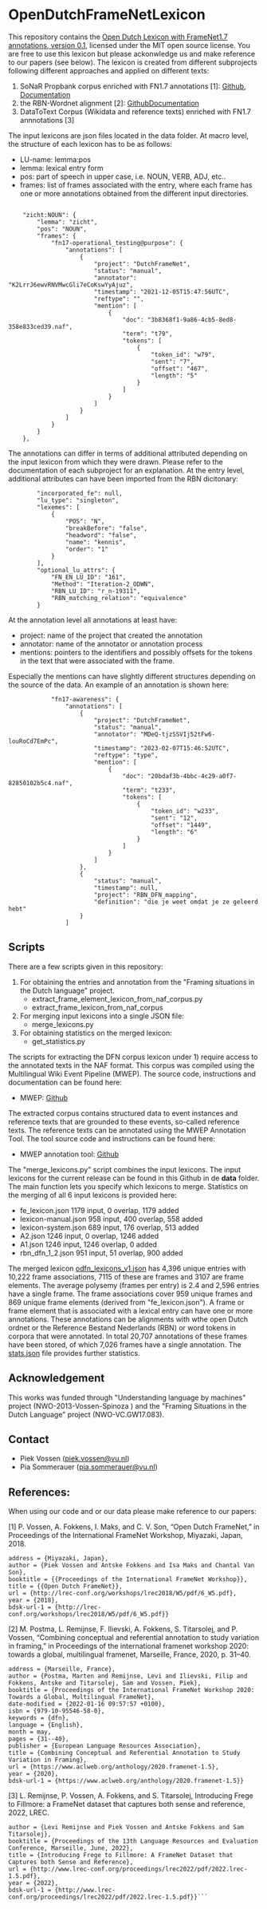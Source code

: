 # OpenDutchFrameNetLexicon

This repository contains the [Open Dutch Lexicon with FrameNet1.7 annotations, version 0.1](https://github.com/cltl/OpenDutchFrameNetLexicon/blob/main/data/odfn_lexicon_v0.1.json), licensed under the MIT open source license. You are free to use this lexicon but please ackonwledge us and make reference to our papers (see below). The lexicon is created from different subprojects following different approaches and applied on different texts:

1. SoNaR Propbank corpus enriched with FN1.7 annotations [1]: [Github](https://github.com/cltl/FrameNet_annotations_on_SoNaR), [Documentation](https://github.com/cltl/FrameNet_annotations_on_SoNaR/blob/master/report/DutchFNannotations.pdf)
2. the RBN-Wordnet alignment [2]: [Github](https://github.com/cltl/Dutch_FrameNet_Lexicon)[Documentation](https://github.com/cltl/Dutch_FrameNet_Lexicon/blob/master/documentation/dfn_classes.pdf)
3. DataToText Corpus (Wikidata and reference texts) enriched with FN1.7 annnotations [3]

The input lexicons are json files located in the data folder. At macro level, the structure of each lexicon has to be as follows:

* LU-name: lemma:pos
* lemma: lexical entry form
* pos: part of speech in upper case, i.e. NOUN, VERB, ADJ, etc..
* frames: list of frames associated with the entry, where each frame has one or more annotations obtained from the different input directories.

```aiignore

    "zicht:NOUN": {
        "lemma": "zicht",
        "pos": "NOUN",
        "frames": {
            "fn17-operational_testing@purpose": {
                "annotations": [
                    {
                        "project": "DutchFrameNet",
                        "status": "manual",
                        "annotator": "K2LrrJ6ewvRNVMwcGli7eCoKswYyAjuz",
                        "timestamp": "2021-12-05T15:47:56UTC",
                        "reftype": "",
                        "mention": [
                            {
                                "doc": "3b8368f1-9a86-4cb5-8ed8-358e833ced39.naf",
                                "term": "t79",
                                "tokens": [
                                    {
                                        "token_id": "w79",
                                        "sent": "7",
                                        "offset": "467",
                                        "length": "5"
                                    }
                                ]
                            }
                        ]
                    }
                ]
            }
        }
    },
```
The annotations can differ in terms of additional attributed depending on the input lexicon from which they were drawn. Please refer to the documentation of each subproject for an explanation. At the entry level, additional attributes can have been imported from the RBN dicitonary:

```
        "incorporated_fe": null,
        "lu_type": "singleton",
        "lexemes": [
            {
                "POS": "N",
                "breakBefore": "false",
                "headword": "false",
                "name": "kennis",
                "order": "1"
            }
        ],
        "optional_lu_attrs": {
            "FN_EN_LU_ID": "161",
            "Method": "Iteration-2_ODWN",
            "RBN_LU_ID": "r_n-19311",
            "RBN_matching_relation": "equivalence"
        }
```

At the annotation level all annotations at least have:

* project: name of the project that created the annotation
* annotator: name of the annotator or annotation process
* mentions: pointers to the identifiers and possibly offsets for the tokens in the text that were associated with the frame.

Especially the mentions can have slightly different structures depending on the source of the data. An example of an annotation is shown here:

```aiignore
            "fn17-awareness": {
                "annotations": [
                    {
                        "project": "DutchFrameNet",
                        "status": "manual",
                        "annotator": "MDeQ-tjzSSVIj52tFw6-louRoCd7EmPc",
                        "timestamp": "2023-02-07T15:46:52UTC",
                        "reftype": "type",
                        "mention": [
                            {
                                "doc": "20bdaf3b-4bbc-4c29-a0f7-82850102b5c4.naf",
                                "term": "t233",
                                "tokens": [
                                    {
                                        "token_id": "w233",
                                        "sent": "12",
                                        "offset": "1449",
                                        "length": "6"
                                    }
                                ]
                            }
                        ]
                    },
                    {
                        "status": "manual",
                        "timestamp": null,
                        "project": "RBN_DFN_mapping",
                        "definition": "die je weet omdat je ze geleerd hebt"
                    }
                ]
```

## Scripts

There are a few scripts given in this repository:

1. For obtaining the entries and annotation from the "Framing situations in the Dutch language" project. 
   * extract_frame_element_lexicon_from_naf_corpus.py
   * extract_frame_lexicon_from_naf_corpus
2. For merging input lexicons into a single JSON file:
   * merge_lexicons.py
3. For obtaining statistics on the merged lexicon:
   * get_statistics.py

The scripts for extracting the DFN corpus lexicon under 1) require access to the annotated texts in the NAF format. This corpus was compiled using the Multilingual Wiki Event Pipeline (MWEP). The source code, instructions and documentation can be found here:

* MWEP: [Github](https://github.com/cltl/multilingual-wiki-event-pipeline)

The extracted corpus contains structured data to event instances and reference texts that are grounded to these events, so-called reference texts. The reference texts can be annotated using the MWEP Annotation Tool. The tool source code and instructions can be found here:

* MWEP annotation tool: [Github](https://github.com/cltl/FrameNet-annotation-tool)

The "merge_lexicons.py" script combines the input lexicons. The input lexicons for the current release can be found in this Github in de **data** folder. The main function lets you specify which lexicons to merge. Statistics on the merging of all 6 input lexicons is provided here:

* fe_lexicon.json 1179 input, 0 overlap, 1179 added
* lexicon-manual.json 958 input, 400 overlap, 558 added
* lexicon-system.json 689 input, 176 overlap, 513 added
* A2.json 1246 input, 0 overlap, 1246 added
* A1.json 1246 input, 1246 overlap, 0 added
* rbn_dfn_1_2.json 951 input, 51 overlap, 900 added

The merged lexicon [odfn_lexicons_v1.json](../data/odfn_lexicons_v1.json) has 4,396 unique entries with 10,222 frame associations, 7115 of these are frames and 3107 are frame elements. The average polysemy (frames per entry) is 2.4 and 2,596 entries have a single frame. The frame associations cover 959 unique frames and 869 unique frame elements (derived from "fe_lexicon.json"). A frame or frame element that is associated with a lexical entry can have one or more annotations. These annotations can be alignments with wthe open Dutch ordnet or the Reference Bestand Nederlands (RBN) or word tokens in corpora that were annotated. In total 20,707 annotations of these frames have been stored, of which 7,026 frames have a single annotation. The [stats.json](stats.json) file provides further statistics.

## Acknowledgement
This works was funded through "Understanding language by machines" project (NWO-2013-Vossen-Spinoza ) and the "Framing Situations in the Dutch Language" project (NWO-VC.GW17.083).

## Contact
* Piek Vossen (piek.vossen@vu.nl)
* Pia Sommerauer (pia.sommerauer@vu.nl)

## References:

When using our code and or our data please make reference to our papers:

[1] P. Vossen, A. Fokkens, I. Maks, and C. V. Son, “Open Dutch FrameNet,” in Proceedings of the International FrameNet Workshop, Miyazaki, Japan, 2018.

```@inproceedings{Vos:Fok:Mak:Son:18,
address = {Miyazaki, Japan},
author = {Piek Vossen and Antske Fokkens and Isa Maks and Chantal Van Son},
booktitle = {{Proceedings of the International FrameNet Workshop}},
title = {{Open Dutch FrameNet}},
url = {http://lrec-conf.org/workshops/lrec2018/W5/pdf/6_W5.pdf},
year = {2018},
bdsk-url-1 = {http://lrec-conf.org/workshops/lrec2018/W5/pdf/6_W5.pdf}}
```

[2] M. Postma, L. Remijnse, F. Ilievski, A. Fokkens, S. Titarsolej, and P. Vossen, “Combining conceptual and referential annotation to study variation in framing,” in Proceedings of the international framenet workshop 2020: towards a global, multilingual framenet, Marseille, France, 2020, p. 31–40.

```@inproceedings{postma-etal-2020-combining,
address = {Marseille, France},
author = {Postma, Marten and Remijnse, Levi and Ilievski, Filip and Fokkens, Antske and Titarsolej, Sam and Vossen, Piek},
booktitle = {Proceedings of the International FrameNet Workshop 2020: Towards a Global, Multilingual FrameNet},
date-modified = {2022-01-16 09:57:57 +0100},
isbn = {979-10-95546-58-0},
keywords = {dfn},
language = {English},
month = may,
pages = {31--40},
publisher = {European Language Resources Association},
title = {Combining Conceptual and Referential Annotation to Study Variation in Framing},
url = {https://www.aclweb.org/anthology/2020.framenet-1.5},
year = {2020},
bdsk-url-1 = {https://www.aclweb.org/anthology/2020.framenet-1.5}}
```

[3] L. Remijnse, P. Vossen, A. Fokkens, and S. Titarsolej, Introducing Frege to Fillmore: a FrameNet dataset that captures both sense and reference, 2022, LREC.

```@proceedings{dfn-lrec2022,
author = {Levi Remijnse and Piek Vossen and Antske Fokkens and Sam Titarsolej},
booktitle = {Proceedings of the 13th Language Resources and Evaluation Conference, Marseille, June, 2022},
title = {Introducing Frege to Fillmore: A FrameNet Dataset that Captures both Sense and Reference},
url = {http://www.lrec-conf.org/proceedings/lrec2022/pdf/2022.lrec-1.5.pdf},
year = {2022},
bdsk-url-1 = {http://www.lrec-conf.org/proceedings/lrec2022/pdf/2022.lrec-1.5.pdf}}```


